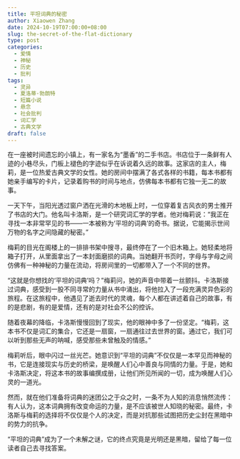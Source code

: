 ```yaml
---
title: 平坦词典的秘密
author: Xiaowen Zhang
date: 2024-10-19T07:00:00+08:00
slug: the-secret-of-the-flat-dictionary
type: post
categories:
  - 爱情
  - 神秘
  - 历史
  - 批判
tags:
  - 灵异
  - 夏洛蒂·勃朗特
  - 短篇小说
  - 悬念
  - 社会批判
  - 词汇学
  - 古典文学
draft: false
---
```


在一座被时间遗忘的小镇上，有一家名为“墨香”的二手书店。书店位于一条鲜有人迹的小巷尽头，门板上褪色的字迹似乎在诉说着久远的故事。这家店的主人，梅莉，是一位热爱古典文学的女性。她的房间中摆满了各式各样的书籍，每本书都有她亲手编写的卡片，记录着购书的时间与地点，仿佛每本书都有它独一无二的故事。

一天下午，当阳光透过窗户洒在光滑的木地板上时，一位穿着复古风衣的男士推开了书店的大门。他名叫卡洛斯，是一个研究词汇学的学者。他对梅莉说：“我正在寻找一本非常罕见的书——一本被称为‘平坦的词典’的奇书。据说，它能揭示世间万物的名字之间隐藏的秘密。”

梅莉的目光在阁楼上的一排排书架中搜寻，最终停在了一个旧木箱上。她轻柔地将箱子打开，从里面拿出了一本封面磨损的词典。当她翻开书页时，字母与字母之间仿佛有一种神秘的力量在流动，将房间里的一切都带入了一个不同的世界。

“这就是你想找的‘平坦的词典’吗？”梅莉问，她的声音中带着一丝颤抖。卡洛斯接过词典，感受到一股不同寻常的力量从书中涌出，将他拉入了一段充满灵异色彩的旅程。在这旅程中，他遇见了逝去时代的灵魂，每个人都在讲述着自己的故事，有的是悲剧，有的是爱情，还有的是对社会不公的控诉。

随着夜幕的降临，卡洛斯慢慢回到了现实，他的眼神中多了一份坚定。“梅莉，这本书不仅是词汇的集合，它还是一扇窗，一扇通往过去世界的窗。通过它，我们可以听到那些无声的呐喊，感受那些未曾触及的情感。”

梅莉听后，眼中闪过一丝光芒。她意识到“平坦的词典”不仅仅是一本罕见而神秘的书，它是连接现实与历史的桥梁，是唤醒人们心中善良与同情的力量。于是，她和卡洛斯决定，将这本书的故事编撰成册，让他们所见所闻的一切，成为唤醒人们心灵的一道光。

然而，就在他们准备将词典的迷团公之于众之时，一条不为人知的消息悄然流传：有人认为，这本词典拥有改变命运的力量，是不应该被世人知晓的秘密。最终，卡洛斯与梅莉的选择将不仅仅是个人的决定，而是对抗那些试图把历史尘封在黑暗中的势力的抗争。

“平坦的词典”成为了一个未解之谜，它的终点究竟是光明还是黑暗，留给了每一位读者自己去寻找答案。